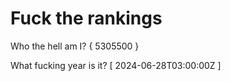 # Fuck the rankings

Who the hell am I?
{ 5305500 }

What fucking year is it?
[ 2024-06-28T03:00:00Z ]
